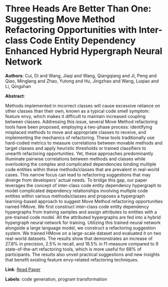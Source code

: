 # Three Heads Are Better Than One: Suggesting Move Method Refactoring Opportunities with Inter-class Code Entity Dependency Enhanced Hybrid Hypergraph Neural Network

**Authors**: Cui, Di and Wang, Jiaqi and Wang, Qiangqiang and Ji, Peng and Qiao, Minglang and Zhao, Yutong and Hu, Jingzhao and Wang, Luqiao and Li, Qingshan

**Abstract**:

Methods implemented in incorrect classes will cause excessive reliance on other classes than their own, known as a typical code smell symptom: feature envy, which makes it difficult to maintain increased coupling between classes. Addressing this issue, several Move Method refactoring tools have been proposed, employing a two-phase process: identifying misplaced methods to move and appropriate classes to receive, and implementing the mechanics of refactoring. These tools traditionally use hard-coded metrics to measure correlations between movable methods and target classes and apply heuristic thresholds or trained classifiers to unearth refactoring opportunities. Yet, these approaches predominantly illuminate pairwise correlations between methods and classes while overlooking the complex and complicated dependencies binding multiple code entities within these methods/classes that are prevalent in real-world cases. This narrow focus can lead to refactoring suggestions that may diverge from developers' actual needs. To bridge this gap, our paper leverages the concept of inter-class code entity dependency hypergraph to model complicated dependency relationships involving multiple code entities within various methods/classes and proposes a hypergraph learning-based approach to suggest Move Method refactoring opportunities named HMove. We first construct inter-class code entity dependency hypergraphs from training samples and assign attributes to entities with a pre-trained code model. All the attributed hypergraphs are fed into a hybrid hypergraph neural network for training. Utilizing this trained neural network alongside a large language model, we construct a refactoring suggestion system. We trained HMove on a large-scale dataset and evaluated it on two real-world datasets. The results show that demonstrates an increase of 27.8\% in precision, 2.5\% in recall, and 18.5\% in f1-measure compared to 9 state-of-the-art refactoring tools, which is more useful for 68\% of participants. The results also unveil practical suggestions and new insights that benefit existing feature envy-related refactoring techniques.

**Link**: [Read Paper](https://doi.org/10.1145/3691620.3695068)

**Labels**: code generation, program transformation
